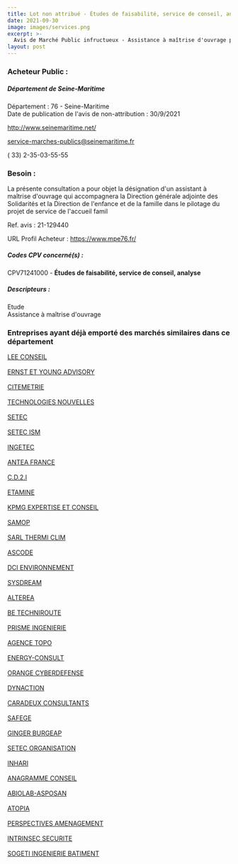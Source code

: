 ```yaml
---
title: Lot non attribué - Études de faisabilité, service de conseil, analyse
date: 2021-09-30
image: images/services.png
excerpt: >-
  Avis de Marché Public infructueux - Assistance à maîtrise d'ouvrage pour l'animation méthodologique : Actualisation et mise en oeuvre du projet de service de l'accueil familial
layout: post
---
```


### Acheteur Public :
##### Département de Seine-Maritime
Département : 76 - Seine-Maritime<br/>
Date de publication de l'avis de non-attribution : 30/9/2021


http://www.seinemaritime.net/

service-marches-publics@seinemaritime.fr

( 33) 2-35-03-55-55
### Besoin :

La présente consultation a pour objet la désignation d'un assistant à maîtrise d'ouvrage qui accompagnera la Direction générale adjointe des Solidarités et la Direction de l'enfance et de la famille dans le pilotage du projet de service de l'accueil famil

Ref. avis : 21-129440

URL Profil Acheteur : https://www.mpe76.fr/

##### Codes CPV concerné(s) :
CPV71241000 - **Études de faisabilité, service de conseil, analyse** <br/>

##### Descripteurs :
Etude <br/>
Assistance à maîtrise d'ouvrage <br/>

### Entreprises ayant déjà emporté des marchés similaires dans ce département
<a href="/entreprise-545/siren-315843797">LEE CONSEIL</a><br/><br/>
<a href="/entreprise-550/siren-348006446">ERNST ET YOUNG ADVISORY</a><br/><br/>
<a href="/entreprise-550/siren-350662862">CITEMETRIE</a><br/><br/>
<a href="/entreprise-550/siren-351057013">TECHNOLOGIES NOUVELLES</a><br/><br/>
<a href="/entreprise-552/siren-383906716">SETEC</a><br/><br/>
<a href="/entreprise-552/siren-384267613">SETEC ISM</a><br/><br/>
<a href="/entreprise-553/siren-385311519">INGETEC</a><br/><br/>
<a href="/entreprise-554/siren-393206735">ANTEA FRANCE</a><br/><br/>
<a href="/entreprise-555/siren-400790846">C.D.2.I</a><br/><br/>
<a href="/entreprise-559/siren-424731248">ETAMINE</a><br/><br/>
<a href="/entreprise-559/siren-429012230">KPMG EXPERTISE ET CONSEIL</a><br/><br/>
<a href="/entreprise-559/siren-429427065">SAMOP</a><br/><br/>
<a href="/entreprise-562/siren-443348396">SARL THERMI CLIM</a><br/><br/>
<a href="/entreprise-562/siren-443946546">ASCODE</a><br/><br/>
<a href="/entreprise-563/siren-450511571">DCI ENVIRONNEMENT</a><br/><br/>
<a href="/entreprise-563/siren-451676126">SYSDREAM</a><br/><br/>
<a href="/entreprise-564/siren-479558017">ALTEREA</a><br/><br/>
<a href="/entreprise-564/siren-481476174">BE TECHNIROUTE</a><br/><br/>
<a href="/entreprise-565/siren-487491912">PRISME INGENIERIE</a><br/><br/>
<a href="/entreprise-565/siren-489673590">AGENCE TOPO</a><br/><br/>
<a href="/entreprise-567/siren-495037061">ENERGY-CONSULT</a><br/><br/>
<a href="/entreprise-569/siren-512664194">ORANGE CYBERDEFENSE</a><br/><br/>
<a href="/entreprise-569/siren-515362952">DYNACTION</a><br/><br/>
<a href="/entreprise-570/siren-518441944">CARADEUX CONSULTANTS</a><br/><br/>
<a href="/entreprise-572/siren-542021829">SAFEGE</a><br/><br/>
<a href="/entreprise-573/siren-682008222">GINGER BURGEAP</a><br/><br/>
<a href="/entreprise-573/siren-702005901">SETEC ORGANISATION</a><br/><br/>
<a href="/entreprise-575/siren-781123856">INHARI</a><br/><br/>
<a href="/entreprise-576/siren-794776716">ANAGRAMME CONSEIL</a><br/><br/>
<a href="/entreprise-577/siren-802775361">ABIOLAB-ASPOSAN</a><br/><br/>
<a href="/entreprise-577/siren-805234002">ATOPIA</a><br/><br/>
<a href="/entreprise-578/siren-811049261">PERSPECTIVES AMENAGEMENT</a><br/><br/>
<a href="/entreprise-578/siren-812535284">INTRINSEC SECURITE</a><br/><br/>
<a href="/entreprise-579/siren-823858899">SOGETI INGENIERIE BATIMENT</a><br/><br/>
